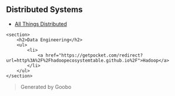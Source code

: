 <div>
    <section>
        <h2>Distributed Systems</h2>
        <ul>
            <li>
                <a href="https://www.allthingsdistributed.com/">All Things Distributed</a>
            </li>
        </ul>
    </section>

    <section>
        <h2>Data Engineering</h2>
        <ul>
            <li>
                <a href="https://getpocket.com/redirect?url=http%3A%2F%2Fhadoopecosystemtable.github.io%2F">Hadoop</a>
            </li>
        </ul>
    </section>

</div>

<div>
    <blockquote>
        <p>Generated by Goobo</p>
    </blockquote>
</div>
